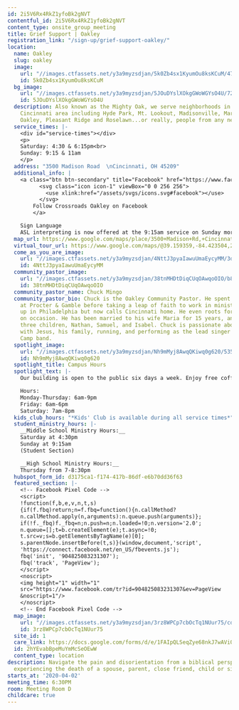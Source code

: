 ```yaml
---
id: 2i5V6Rx4RkZ1yfoBk2gNVT
contentful_id: 2i5V6Rx4RkZ1yfoBk2gNVT
content_type: onsite_group_meeting
title: Grief Support | Oakley
registration_link: "/sign-up/grief-support-oakley/"
location:
  name: Oakley
  slug: oakley
  image:
    url: "//images.ctfassets.net/y3a9myzsdjan/5k0Zb4sx1KyumOu8ksKCuM/474ef4b7f20c9d2fd439ea449bb472f8/Oakley.jpg"
    id: 5k0Zb4sx1KyumOu8ksKCuM
  bg_image:
    url: "//images.ctfassets.net/y3a9myzsdjan/5JOuDYslXOkgGWoWGYsO4U/7203c8b84b3bf1807b7eaee0e5a5cf4f/crossroads-church-oakley-bg2.jpg"
    id: 5JOuDYslXOkgGWoWGYsO4U
  description: Also known as the Mighty Oak, we serve neighborhoods in the Greater
    Cincinnati area including Hyde Park, Mt. Lookout, Madisonville, Mariemont, Norwood,
    Oakley, Pleasant Ridge and Roselawn...or really, people from any neighborhood.
  service_times: |-
    <div id="service-times"></div>
    <p>
    Saturday: 4:30 & 6:15pm<br>
    Sunday: 9:15 & 11am
    </p>
  address: "3500 Madison Road  \nCincinnati, OH 45209"
  additional_info: |
    <a class="btn btn-secondary" title="Facebook" href="https://www.facebook.com/Crossroads-Oakley-523259791464060/">
          <svg class="icon icon-1" viewBox="0 0 256 256">
            <use xlink:href="/assets/svgs/icons.svg#facebook"></use>
          </svg>
        Follow Crossroads Oakley on Facebook
        </a>

    Sign Language
    ASL interpreting is now offered at the 9:15am service on Sunday mornings. The interpreter will be located in front of section 700 on the first level.
  map_url: https://www.google.com/maps/place/3500+Madison+Rd,+Cincinnati,+OH+45209/@39.158102,-84.422679,16z/data=!4m2!3m1!1s0x8841ad6e8703e557:0xcd05a3170c0e632?hl=en
  virtual_tour_url: https://www.google.com/maps/@39.159359,-84.423504,2a,75y,76.49h,83.49t/data=!3m6!1e1!3m4!1sTT9-M75DbhAAAAQYn8vh4g!2e0!7i13312!8i6656
  come_as_you_are_image:
    url: "//images.ctfassets.net/y3a9myzsdjan/4NttJ3pyaIawuUmaEycyMM/3dfcc01867c451ac096e56e4099eef9a/crossroads-church-come-as-you-are.jpg"
    id: 4NttJ3pyaIawuUmaEycyMM
  community_pastor_image:
    url: "//images.ctfassets.net/y3a9myzsdjan/38tnMHDtDiqCUqOAwqoOIO/b806e59b10c07ca3cbdd164cd50dddb5/crossroads-church-chuck-mingo.jpg"
    id: 38tnMHDtDiqCUqOAwqoOIO
  community_pastor_name: Chuck Mingo
  community_pastor_bio: Chuck is the Oakley Community Pastor. He spent nine years
    at Procter & Gamble before taking a leap of faith to work in ministry. He grew
    up in Philadelphia but now calls Cincinnati home. He even roots for the Bengals
    on occasion. He has been married to his wife Maria for 15 years, and they have
    three children, Nathan, Samuel, and Isabel. Chuck is passionate about his relationship
    with Jesus, his family, running, and performing as the lead singer with the Man
    Camp band.
  spotlight_image:
    url: "//images.ctfassets.net/y3a9myzsdjan/Nh9mMyj8AwqQKiwq0g620/535c84c71175b977ee4fc365c23e1f0f/crossroads-church-open.jpg"
    id: Nh9mMyj8AwqQKiwq0g620
  spotlight_title: Campus Hours
  spotlight_text: |-
    Our building is open to the public six days a week. Enjoy free coffee, wi-fi and plenty of couches. Come for a meeting, just to hang out with friends, or even for a quiet place to read or pray.

    Hours:
    Monday-Thursday: 6am-9pm
    Friday: 6am-6pm
    Saturday: 7am-8pm
  kids_club_hours: "*Kids' Club is available during all service times*"
  student_ministry_hours: |-
    __Middle School Ministry Hours:__
    Saturday at 4:30pm
    Sunday at 9:15am
    (Student Section)

    __High School Ministry Hours:__
    Thursday from 7-8:30pm
  hubspot_form_id: d3175ca1-f174-417b-86df-e6b70dd36f63
  featured_section: |-
    <!-- Facebook Pixel Code -->
    <script>
    !function(f,b,e,v,n,t,s)
    {if(f.fbq)return;n=f.fbq=function(){n.callMethod?
    n.callMethod.apply(n,arguments):n.queue.push(arguments)};
    if(!f._fbq)f._fbq=n;n.push=n;n.loaded=!0;n.version='2.0';
    n.queue=[];t=b.createElement(e);t.async=!0;
    t.src=v;s=b.getElementsByTagName(e)[0];
    s.parentNode.insertBefore(t,s)}(window,document,'script',
    'https://connect.facebook.net/en_US/fbevents.js');
    fbq('init', '904825083231307');
    fbq('track', 'PageView');
    </script>
    <noscript>
    <img height="1" width="1"
    src="https://www.facebook.com/tr?id=904825083231307&ev=PageView
    &noscript=1"/>
    </noscript>
    <!-- End Facebook Pixel Code -->
  map_image:
    url: "//images.ctfassets.net/y3a9myzsdjan/3rz8WPCp7cbOcTq1NUur75/cd823af2e6e1f169ed76f362000997d2/Screen_Shot_2019-11-15_at_2.46.22_PM.png"
    id: 3rz8WPCp7cbOcTq1NUur75
  site_id: 1
  care_link: https://docs.google.com/forms/d/e/1FAIpQLSeqZye68nkJ7wAViQRhsZhJsA7pW86FJesFEseuL9YtJJ58fg/viewform
  id: 2hYEvabBpeMuYmMcSeOEwW
  content_type: location
description: Navigate the pain and disorientation from a biblical perspective after
  experiencing the death of a spouse, parent, close friend, child or sibling.
starts_at: '2020-04-02'
meeting_time: 6:30PM
room: Meeting Room D
childcare: true
---
```


